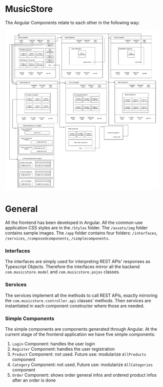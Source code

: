 # MusicStore

The Angular Components relate to each other in the following way:

![...loading...](https://github.com/iambrunoromano/MusicStore/blob/main/musicstoreapp/schema/Components.drawio.png?raw=true)

# General

All the frontend has been developed in Angular. All the common-use application CSS styles are in the `/Styles` folder. The `/assets/img` folder contains sample images. The `/app` folder contains four folders: `/interfaces`, `/services`, `/composedcomponents`, `/simplecomponents`.

### Interfaces

The interfaces are simply used for interpreting REST APIs' responses as Typescript Objects. Therefore the interfaces mirror all the backend `com.musicstore.model` and `com.musicstore.pojos` classes. 

### Services

The services implement all the methods to call REST APIs, exactly mirroring the `com.musicstore.controller.api` classes' methods. Then services are instantiated in each component constructor where those are needed.  

### Simple Components

The simple components are components generated through Angular. At the current stage of the frontend application we have five simple components:
1. `Login` Component: handles the user login
2. `Register` Component: handles the user registration
3. `Product` Component: not used. Future use: modularize `AllProducts` component
4. `Category` Component: not used. Future use: modularize `AllCategories` component
5. `Order` Component: shows order general infos and ordered product infos after an order is done
